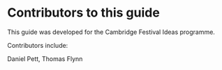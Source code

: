 # Contributors to this guide

This guide was developed for the Cambridge Festival Ideas programme.

Contributors include:

Daniel Pett, Thomas Flynn
